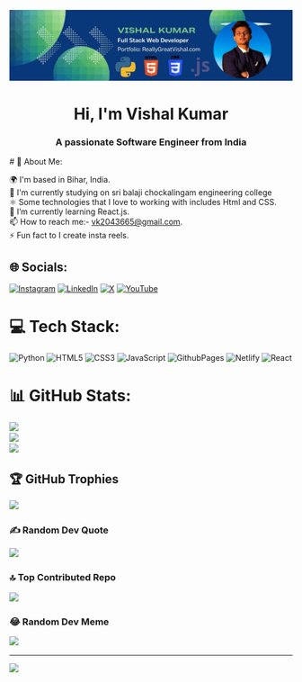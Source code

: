 ![logo](https://github.com/about-Vishal/about-Vishal/blob/main/banner.jpg)
<h1 align="center">Hi, I'm Vishal Kumar</h1>
<h3 align="center">A passionate Software Engineer from India</h3>
# 💫 About Me:

🌍 I'm based in Bihar, India.<br>🚀 I'm currently studying on sri balaji chockalingam engineering college<br>⚛️ Some technologies that I love to working with includes Html and CSS.<br>🌱 I’m currently learning React.js.<br>📫 How to reach me:- vk2043665@gmail.com.<br>⚡ Fun fact to I create insta reels.


## 🌐 Socials:
[![Instagram](https://img.shields.io/badge/Instagram-%23E4405F.svg?logo=Instagram&logoColor=white)](https://instagram.com/v.k_madheshiya) [![LinkedIn](https://img.shields.io/badge/LinkedIn-%230077B5.svg?logo=linkedin&logoColor=white)](https://linkedin.com/in/IncaseVishal) [![X](https://img.shields.io/badge/X-black.svg?logo=X&logoColor=white)](https://x.com/about_vk) [![YouTube](https://img.shields.io/badge/YouTube-%23FF0000.svg?logo=YouTube&logoColor=white)](https://youtube.com/@@about_Vishal) 

# 💻 Tech Stack:
![Python](https://img.shields.io/badge/python-3670A0?style=for-the-badge&logo=python&logoColor=ffdd54) ![HTML5](https://img.shields.io/badge/html5-%23E34F26.svg?style=for-the-badge&logo=html5&logoColor=white) ![CSS3](https://img.shields.io/badge/css3-%231572B6.svg?style=for-the-badge&logo=css3&logoColor=white) ![JavaScript](https://img.shields.io/badge/javascript-%23323330.svg?style=for-the-badge&logo=javascript&logoColor=%23F7DF1E) ![GithubPages](https://img.shields.io/badge/github%20pages-121013?style=for-the-badge&logo=github&logoColor=white) ![Netlify](https://img.shields.io/badge/netlify-%23000000.svg?style=for-the-badge&logo=netlify&logoColor=#00C7B7) ![React](https://img.shields.io/badge/react-%2320232a.svg?style=for-the-badge&logo=react&logoColor=%2361DAFB)
# 📊 GitHub Stats:
![](https://github-readme-stats.vercel.app/api?username=about-Vishal&theme=radical&hide_border=true&include_all_commits=true&count_private=true)<br/>
![](https://github-readme-streak-stats.herokuapp.com/?user=about-Vishal&theme=radical&hide_border=true)<br/>
![](https://github-readme-stats.vercel.app/api/top-langs/?username=about-Vishal&theme=radical&hide_border=true&include_all_commits=true&count_private=true&layout=compact)

## 🏆 GitHub Trophies
![](https://github-profile-trophy.vercel.app/?username=about-Vishal&theme=radical&no-frame=false&no-bg=false&margin-w=4)

### ✍️ Random Dev Quote
![](https://quotes-github-readme.vercel.app/api?type=horizontal&theme=radical)

### 🔝 Top Contributed Repo
![](https://github-contributor-stats.vercel.app/api?username=about-Vishal&limit=5&theme=radical&combine_all_yearly_contributions=true)

### 😂 Random Dev Meme
<img src='https://randommeme-five.vercel.app/' style="height: 400px;"/>

---
[![](https://visitcount.itsvg.in/api?id=about-Vishal&icon=0&color=0)](https://visitcount.itsvg.in)

<!-- Proudly created with GPRM ( https://gprm.itsvg.in ) -->
